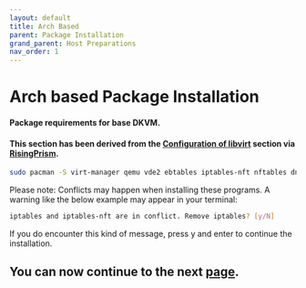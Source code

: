 ```yaml
---
layout: default
title: Arch Based
parent: Package Installation
grand_parent: Host Preparations
nav_order: 1
---
```


# Arch based Package Installation
#### Package requirements for base DKVM.
#### This section has been derived from the <a href="https://gitlab.com/risingprismtv/single-gpu-passthrough/-/wikis/4)-Configuration-of-libvirt">Configuration of libvirt</a> section via <a href="https://gitlab.com/risingprismtv/single-gpu-passthrough/-/wikis/home">RisingPrism</a>.

```bash
sudo pacman -S virt-manager qemu vde2 ebtables iptables-nft nftables dnsmasq bridge-utils ovmf qemu-utils dosfstools
```

Please note: Conflicts may happen when installing these programs.
A warning like the below example may appear in your terminal:

```bash
iptables and iptables-nft are in conflict. Remove iptables? [y/N]
```

If you do encounter this kind of message, press y and enter to continue the installation.

## You can now continue to the next <a href="../04-Networking.html">page</a>.
